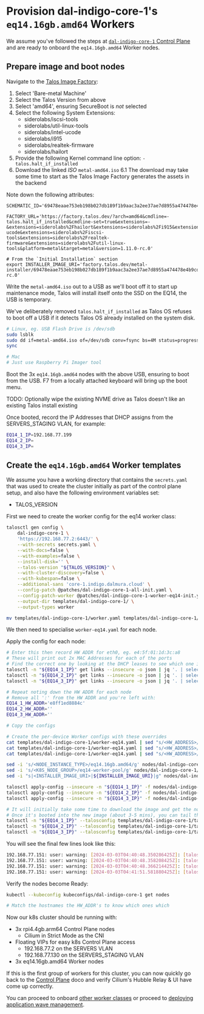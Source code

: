 # Provision dal-indigo-core-1's `eq14.16gb.amd64` Workers

We assume you've followed the steps at [`dal-indigo-core-1` Control Plane](INDIGO-CORE-1-CONTROL-PLANE.md) and are ready to onboard the `eq14.16gb.amd64` Worker nodes.

## Prepare image and boot nodes
Navigate to the [Talos Image Factory](https://factory.talos.dev/):
1. Select 'Bare-metal Machine'
2. Select the Talos Version from above
3. Select 'amd64', ensuring SecureBoot is *not* selected
4. Select the following System Extensions:
   * siderolabs/iscsi-tools
   * siderolabs/util-linux-tools
   * siderolabs/intel-ucode
   * siderolabs/i915
   * siderolabs/realtek-firmware
   * siderolabs/hailort
5. Provide the following Kernel command line option: `-talos.halt_if_installed`
6. Download the linked *ISO* `metal-amd64.iso`
   6.1 The download may take some time to start as the Talos Image Factory generates the assets in the backend

Note down the following attributes:
```
SCHEMATIC_ID='69478eaae753eb198b027db189f1b9aac3a2ee37ae7d8955a474478e4b9cd4a1'

FACTORY_URL='https://factory.talos.dev/?arch=amd64&cmdline=-talos.halt_if_installed&cmdline-set=true&extensions=-&extensions=siderolabs%2Fhailort&extensions=siderolabs%2Fi915&extensions=siderolabs%2Fintel-ucode&extensions=siderolabs%2Fiscsi-tools&extensions=siderolabs%2Frealtek-firmware&extensions=siderolabs%2Futil-linux-tools&platform=metal&target=metal&version=1.11.0-rc.0'

# From the `Initial Installation` section
export INSTALLER_IMAGE_URI='factory.talos.dev/metal-installer/69478eaae753eb198b027db189f1b9aac3a2ee37ae7d8955a474478e4b9cd4a1:v1.11.0-rc.0'
```

Write the `metal-amd64.iso` out to a USB as we'll boot off it to start up maintenance mode, Talos will install itself onto the SSD on the EQ14, the USB is temporary.

We've deliberately removed `talos.halt_if_installed` as Talos OS refuses to boot off a USB if it detects Talos OS already installed on the system disk.

```bash
# Linux, eg. USB Flash Drive is /dev/sdb
sudo lsblk
sudo dd if=metal-amd64.iso of=/dev/sdb conv=fsync bs=4M status=progress
sync

# Mac
# Just use Raspberry Pi Imager tool
```

Boot the 3x `eq14.16gb.amd64` nodes with the above USB, ensuring to boot from the USB. F7 from a locally attached keyboard will bring up the boot menu.

TODO: Optionally wipe the existing NVME drive as Talos doesn't like an existing Talos install existing

Once booted, record the IP Addresses that DHCP assigns from the SERVERS_STAGING VLAN, for example:
```bash
EQ14_1_IP=192.168.77.199
EQ14_2_IP=
EQ14_3_IP=
```

## Create the `eq14.16gb.amd64` Worker templates

We assume you have a working directory that contains the `secrets.yaml` that was used to create the cluster initially as part of the control plane setup, and also have the following environment variables set:
* TALOS_VERSION

First we need to create the worker config for the eq14 worker class:
```bash
talosctl gen config \
    dal-indigo-core-1 \
    'https://192.168.77.2:6443/' \
    --with-secrets secrets.yaml \
    --with-docs=false \
    --with-examples=false \
    --install-disk='' \
    --talos-version "${TALOS_VERSION}" \
    --with-cluster-discovery=false \
    --with-kubespan=false \
    --additional-sans 'core-1.indigo.dalmura.cloud' \
    --config-patch @patches/dal-indigo-core-1-all-init.yaml \
    --config-patch-worker @patches/dal-indigo-core-1-worker-eq14-init.yaml \
    --output-dir templates/dal-indigo-core-1/ \
    --output-types worker

mv templates/dal-indigo-core-1/worker.yaml templates/dal-indigo-core-1/worker-eq14.yaml
```

We then need to specialise `worker-eq14.yaml` for each node.

Apply the config for each node:
```bash
# Enter this then record HW ADDR for eth0, eg. e4:5f:01:1d:3c:a8
# These will print out 2x MAC Addresses for each of the ports
# Find the correct one by looking at the DHCP leases to see which one is active
talosctl -n "${EQ14_1_IP}" get links --insecure -o json | jq '. | select(.metadata.id | startswith("enp")) | .spec.hardwareAddr' -r | tr -d ':'
talosctl -n "${EQ14_2_IP}" get links --insecure -o json | jq '. | select(.metadata.id | startswith("enp")) | .spec.hardwareAddr' -r | tr -d ':'
talosctl -n "${EQ14_3_IP}" get links --insecure -o json | jq '. | select(.metadata.id | startswith("enp")) | .spec.hardwareAddr' -r | tr -d ':'

# Repeat noting down the HW ADDR for each node
# Remove all ':' from the HW ADDR and you're left with:
EQ14_1_HW_ADDR='e8ff1ed8884c'
EQ14_2_HW_ADDR=''
EQ14_3_HW_ADDR=''

# Copy the configs

# Create the per-device Worker configs with these overrides
cat templates/dal-indigo-core-1/worker-eq14.yaml | sed "s/<HW_ADDRESS>/${EQ14_1_HW_ADDR}/g" > "nodes/dal-indigo-core-1/worker-eq14-16gb-amd64-${EQ14_1_HW_ADDR}.yaml"
cat templates/dal-indigo-core-1/worker-eq14.yaml | sed "s/<HW_ADDRESS>/${EQ14_2_HW_ADDR}/g" > "nodes/dal-indigo-core-1/worker-eq14-16gb-amd64-${EQ14_2_HW_ADDR}.yaml"
cat templates/dal-indigo-core-1/worker-eq14.yaml | sed "s/<HW_ADDRESS>/${EQ14_3_HW_ADDR}/g" > "nodes/dal-indigo-core-1/worker-eq14-16gb-amd64-${EQ14_3_HW_ADDR}.yaml"

sed -i 's/<NODE_INSTANCE_TYPE>/eq14.16gb.amd64/g' nodes/dal-indigo-core-1/worker-eq14-16gb-amd64-*
sed -i 's/<K8S_NODE_GROUP>/eq14-worker-pool/g' nodes/dal-indigo-core-1/worker-eq14-16gb-amd64-*
sed -i "s|<INSTALLER_IMAGE_URI>|${INSTALLER_IMAGE_URI}|g" nodes/dal-indigo-core-1/worker-eq14-16gb-amd64-*

talosctl apply-config --insecure -n "${EQ14_1_IP}" -f nodes/dal-indigo-core-1/worker-eq14-16gb-amd64-${EQ14_1_HW_ADDR}.yaml
talosctl apply-config --insecure -n "${EQ14_2_IP}" -f nodes/dal-indigo-core-1/worker-eq14-16gb-amd64-${EQ14_2_HW_ADDR}.yaml
talosctl apply-config --insecure -n "${EQ14_3_IP}" -f nodes/dal-indigo-core-1/worker-eq14-16gb-amd64-${EQ14_3_HW_ADDR}.yaml

# It will initially take some time to download the image and get the node booted
# Once it's booted into the new image (about 3-5 mins), you can tail the logs:
talosctl -n "${EQ14_1_IP}" --talosconfig templates/dal-indigo-core-1/talosconfig dmesg --follow
talosctl -n "${EQ14_2_IP}" --talosconfig templates/dal-indigo-core-1/talosconfig dmesg --follow
talosctl -n "${EQ14_3_IP}" --talosconfig templates/dal-indigo-core-1/talosconfig dmesg --follow
```

You will see the final few lines look like this:
```bash
192.168.77.151: user: warning: [2024-03-03T04:40:48.350286425Z]: [talos] task startAllServices (1/1): done, 30.781765505s
192.168.77.151: user: warning: [2024-03-03T04:40:48.358208425Z]: [talos] phase startEverything (16/16): done, 30.796017875s
192.168.77.151: user: warning: [2024-03-03T04:40:48.366214425Z]: [talos] boot sequence: done: 1m7.749942979s
192.168.77.151: user: warning: [2024-03-03T04:41:51.581880425Z]: [talos] machine is running and ready {"component": "controller-runtime", "controller": "runtime.MachineStatusController"}
```

Verify the nodes become Ready:
```bash
kubectl --kubeconfig kubeconfigs/dal-indigo-core-1 get nodes

# Match the hostnames the HW_ADDR's to know which ones which
```

Now our k8s cluster should be running with:
* 3x rpi4.4gb.arm64 Control Plane nodes
  * Cilium in Strict Mode as the CNI
* Floating VIPs for easy k8s Control Plane access
  * 192.168.77.2 on the SERVERS VLAN
  * 192.168.77.130 on the SERVERS_STAGING VLAN
* 3x eq14.16gb.amd64 Worker nodes

If this is the first group of workers for this cluster, you can now quickly go back to the [Control Plane](INDIGO-CORE-1-CONTROL-PLANE.md) doco and verify Cilium's Hubble Relay & UI have come up correctly.

You can proceed to onboard [other worker classes](INDIGO-CORE-1-WORKERS-RPI4.md) or proceed to [deploying application wave management](INDIGO-CORE-1-APPS-ARGOCD.md).

